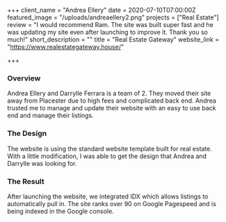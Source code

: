 +++
client_name = "Andrea Ellery"
date = 2020-07-10T07:00:00Z
featured_image = "/uploads/andreaellery2.png"
projects = ["Real Estate"]
review = "I would recommend Ram. The site was built super fast and he was updating my site even after launching to improve it. Thank you so much!"
short_description = ""
title = "Real Estate Gateway"
website_link = "https://www.realestategateway.house/"

+++
### Overview

Andrea Ellery and Darrylle Ferrara is a team of 2. They moved their site away from Placester due to high fees and complicated back end. Andrea trusted me to manage and update their website with an easy to use back end and manage their listings.

### The Design

The website is using the standard website template built for real estate. With a little modification, I was able to get the design that Andrea and Darrylle was looking for.

### The Result

After launching the website, we integrated IDX which allows listings to automatically pull in. The site ranks over 90 on Google Pagespeed and is being indexed in the Google console. 
